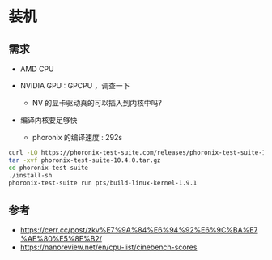 # 装机



## 需求
- AMD CPU
- NVIDIA GPU : GPCPU ，调查一下
  - NV 的显卡驱动真的可以插入到内核中吗?

- 编译内核要足够快
  - phoronix 的编译速度 : 292s

```sh
curl -LO https://phoronix-test-suite.com/releases/phoronix-test-suite-10.4.0.tar.gz
tar -xvf phoronix-test-suite-10.4.0.tar.gz
cd phoronix-test-suite
./install-sh
phoronix-test-suite run pts/build-linux-kernel-1.9.1
```

## 参考
- https://cerr.cc/post/zkv%E7%9A%84%E6%94%92%E6%9C%BA%E7%AE%80%E5%8F%B2/
- https://nanoreview.net/en/cpu-list/cinebench-scores
